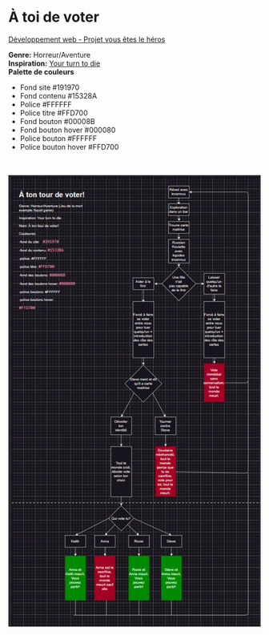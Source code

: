 # À toi de voter
[Développement web - Projet vous êtes le héros](https://smnarnold.com/projets/vous-etes-le-heros)

**Genre:** Horreur/Aventure <br/>
**Inspiration:** [Your turn to die](https://vgperson.com/games/yourturntodie/) <br/>
**Palette de couleurs**

- Fond site #191970 
- Fond contenu #15328A
- Police #FFFFFF
- Police titre #FFD700
- Fond bouton #00008B
- Fond bouton hover #000080
- Police bouton #FFFFFF
- Police bouton hover #FFD700

<br/><br/>
![schema](vous-etes-le-hero-a-toi-de-voter/sing_khalytia_PS1_582-324MO/assets/images/schema_drawio.png)
